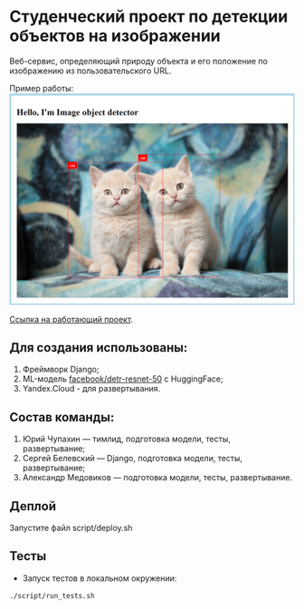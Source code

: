 # Студенческий проект по детекции объектов на изображении

Веб-сервис, определяющий природу объекта и его положение по изображению из пользовательского URL.

Пример работы:
![img.png](img.png)

[Ссылка на работающий проект](http://51.250.81.158/image_object_detector).

## Для создания использованы:

1. Фреймворк Django;
2. ML-модель [facebook/detr-resnet-50](https://huggingface.co/facebook/detr-resnet-50) с HuggingFace;
3. Yandex.Cloud - для развертывания.

## Состав команды:

1. Юрий Чупахин — тимлид, подготовка модели, тесты, развертывание;
2. Сергей Белевский — Django, подготовка модели, тесты, развертывание;
3. Александр Медовиков — подготовка модели, тесты, развертывание.

## Деплой
Запустите файл script/deploy.sh 

## Тесты

* Запуск тестов в локальном окружении:

```bash
./script/run_tests.sh
```
